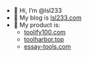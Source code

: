 - 👋 Hi, I’m @lsl233
- 👀 My blog is [lsl233.com](https://lsl233.com)
- 🌱 My product is:
  - [toolify100.com](https://toolify100.com)
  - [toolharbor.top](https://toolharbor.top)
  - [essay-tools.com](https://essay-tools.com)
